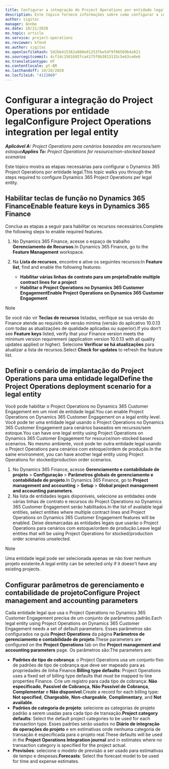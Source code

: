 ```yaml
---
title: Configurar a integração do Project Operations por entidade legal
description: Este tópico fornece informações sobre como configurar a integração por entidade legal no Project Operations.
author: sigitac
manager: Annbe
ms.date: 10/21/2020
ms.topic: article
ms.service: project-operations
ms.reviewer: kfend
ms.author: sigitac
ms.openlocfilehash: 5d2bb415362a088e01253fbe54f9f06569b4a921
ms.sourcegitcommit: 4cf1dc1561b92fca4175f0b3813133c5e63ce8e6
ms.translationtype: HT
ms.contentlocale: pt-BR
ms.lasthandoff: 10/28/2020
ms.locfileid: "4122869"
---
```

# <a name="configure-project-operations-integration-per-legal-entity"></a><span data-ttu-id="d4024-103">Configurar a integração do Project Operations por entidade legal</span><span class="sxs-lookup"><span data-stu-id="d4024-103">Configure Project Operations integration per legal entity</span></span> 

<span data-ttu-id="d4024-104">_**Aplicável A:** Project Operations para cenários baseados em recursos/sem estoque_</span><span class="sxs-lookup"><span data-stu-id="d4024-104">_**Applies To:** Project Operations for resource/non-stocked based scenarios_</span></span>

<span data-ttu-id="d4024-105">Este tópico mostra as etapas necessárias para configurar o Dynamics 365 Project Operations por entidade legal.</span><span class="sxs-lookup"><span data-stu-id="d4024-105">This topic walks you through the steps required to configure Dynamics 365 Project Operations per legal entity.</span></span>

## <a name="enable-feature-keys-in-dynamics-365-finance"></a><span data-ttu-id="d4024-106">Habilitar teclas de função no Dynamics 365 Finance</span><span class="sxs-lookup"><span data-stu-id="d4024-106">Enable feature keys in Dynamics 365 Finance</span></span>

<span data-ttu-id="d4024-107">Conclua as etapas a seguir para habilitar os recursos necessários.</span><span class="sxs-lookup"><span data-stu-id="d4024-107">Complete the following steps to enable required features.</span></span>

1. <span data-ttu-id="d4024-108">No Dynamics 365 Finance, acesse o espaço de trabalho **Gerenciamento de Recursos**.</span><span class="sxs-lookup"><span data-stu-id="d4024-108">In Dynamics 365 Finance, go to the **Feature Management** workspace.</span></span>
2. <span data-ttu-id="d4024-109">Na **Lista de recursos**, encontre e ative os seguintes recursos:</span><span class="sxs-lookup"><span data-stu-id="d4024-109">In **Feature list**, find and enable the following features:</span></span>
  
    - <span data-ttu-id="d4024-110">**Habilitar várias linhas de contrato para um projeto**</span><span class="sxs-lookup"><span data-stu-id="d4024-110">**Enable multiple contract lines for a project**</span></span>
    - <span data-ttu-id="d4024-111">**Habilitar o Project Operations no Dynamics 365 Customer Engagement**</span><span class="sxs-lookup"><span data-stu-id="d4024-111">**Enable Project Operations on Dynamics 365 Customer Engagement**</span></span>

> [!NOTE]
> <span data-ttu-id="d4024-112">Se você não vir **Teclas de recursos** listadas, verifique se sua versão do Finance atende ao requisito de versão mínima (versão do aplicativo 10.0.13 com todas as atualizações de qualidade aplicadas ou superior).</span><span class="sxs-lookup"><span data-stu-id="d4024-112">If you don't see **Feature keys** listed, verify that your Finance version meets the minimum version requirement (application version 10.0.13 with all quality updates applied or higher).</span></span> <span data-ttu-id="d4024-113">Selecione **Verificar se há atualizações** para atualizar a lista de recursos.</span><span class="sxs-lookup"><span data-stu-id="d4024-113">Select **Check for updates** to refresh the feature list.</span></span>

## <a name="define-the-project-operations-deployment-scenario-for-a-legal-entity"></a><span data-ttu-id="d4024-114">Definir o cenário de implantação do Project Operations para uma entidade legal</span><span class="sxs-lookup"><span data-stu-id="d4024-114">Define the Project Operations deployment scenario for a legal entity</span></span>

<span data-ttu-id="d4024-115">Você pode habilitar o Project Operations no Dynamics 365 Customer Engagement em um nível de entidade legal.</span><span class="sxs-lookup"><span data-stu-id="d4024-115">You can enable Project Operations on Dynamics 365 Customer Engagement on a legal entity level.</span></span> <span data-ttu-id="d4024-116">Você pode ter uma entidade legal usando o Project Operations no Dynamics 365 Customer Engagement para cenários baseados em recursos/sem estoque.</span><span class="sxs-lookup"><span data-stu-id="d4024-116">You can have one legal entity using Project Operations on Dynamics 365 Customer Engagement for resource/non-stocked based scenarios.</span></span> <span data-ttu-id="d4024-117">No mesmo ambiente, você pode ter outra entidade legal usando o Project Operations para cenários com estoque/ordem de produção.</span><span class="sxs-lookup"><span data-stu-id="d4024-117">In the same environment, you can have another legal entity using Project Operations for stocked/production order scenarios.</span></span>

1. <span data-ttu-id="d4024-118">No Dynamics 365 Finance, acesse **Gerenciamento e contabilidade de projeto** > **Configuração** > **Parâmetros globais de gerenciamento e contabilidade de projeto**.</span><span class="sxs-lookup"><span data-stu-id="d4024-118">In Dynamics 365 Finance, go to **Project management and accounting** > **Setup** > **Global project management and accounting parameters**.</span></span>
2. <span data-ttu-id="d4024-119">Na lista de entidades legais disponíveis, selecione as entidades onde várias linhas de contrato e recursos do Project Operations no Dynamics 365 Customer Engagement serão habilitados.</span><span class="sxs-lookup"><span data-stu-id="d4024-119">In the list of available legal entities, select entities where multiple contract lines and Project Operations on Dynamics 365 Customer Engagement features will be enabled.</span></span> <span data-ttu-id="d4024-120">Deixe desmarcadas as entidades legais que usarão o Project Operations para cenários com estoque/ordem de produção.</span><span class="sxs-lookup"><span data-stu-id="d4024-120">Leave legal entities that will be using Project Operations for stocked/production order scenarios unselected.</span></span>

> [!NOTE]
> <span data-ttu-id="d4024-121">Uma entidade legal pode ser selecionada apenas se não tiver nenhum projeto existente.</span><span class="sxs-lookup"><span data-stu-id="d4024-121">A legal entity can be selected only if it doesn't have any existing projects.</span></span>

## <a name="configure-project-management-and-accounting-parameters"></a><span data-ttu-id="d4024-122">Configurar parâmetros de gerenciamento e contabilidade de projeto</span><span class="sxs-lookup"><span data-stu-id="d4024-122">Configure Project management and accounting parameters</span></span>

<span data-ttu-id="d4024-123">Cada entidade legal que usa o Project Operations no Dynamics 365 Customer Engagement precisa de um conjunto de parâmetros padrão.</span><span class="sxs-lookup"><span data-stu-id="d4024-123">Each legal entity using Project Operations on Dynamics 365 Customer Engagement needs a set of default parameters.</span></span> <span data-ttu-id="d4024-124">Esses parâmetros são configurados na guia **Project Operations** da página **Parâmetros de gerenciamento e contabilidade de projeto**.</span><span class="sxs-lookup"><span data-stu-id="d4024-124">These parameters are configured on the **Project Operations** tab on the **Project management and accounting parameters** page.</span></span> <span data-ttu-id="d4024-125">Os parâmetros são:</span><span class="sxs-lookup"><span data-stu-id="d4024-125">The parameters are:</span></span>

  - <span data-ttu-id="d4024-126">**Padrões de tipo de cobrança**: o Project Operations usa um conjunto fixo de padrões de tipo de cobrança que deve ser mapeado para as propriedades de linha Finance.</span><span class="sxs-lookup"><span data-stu-id="d4024-126">**Billing type defaults**: Project Operations uses a fixed set of billing type defaults that must be mapped to line properties Finance.</span></span> <span data-ttu-id="d4024-127">Crie um registro para cada tipo de cobrança: **Não especificado**, **Passível de Cobrança**, **Não Passível de Cobrança**, **Complementar** e **Não disponível**.</span><span class="sxs-lookup"><span data-stu-id="d4024-127">Create a record for each billing type: **Not specified**, **Chargeable**, **Non-chargeable**, **Complimentary**, and **Not available**.</span></span>
  - <span data-ttu-id="d4024-128">**Padrões de categoria de projeto**: selecione as categorias de projeto padrão a serem usadas para cada tipo de transação.</span><span class="sxs-lookup"><span data-stu-id="d4024-128">**Project category defaults**: Select the default project categories to be used for each transaction type.</span></span> <span data-ttu-id="d4024-129">Esses padrões serão usados no **Diário de integração de operações do projeto** e em estimativas onde nenhuma categoria de transação é especificada para o projeto real.</span><span class="sxs-lookup"><span data-stu-id="d4024-129">These defaults will be used in the **Project Operations Integration journal** and in estimates where no transaction category is specified for the project actual.</span></span>
  - <span data-ttu-id="d4024-130">**Previsões**: selecione o modelo de previsão a ser usado para estimativas de tempo e despesas.</span><span class="sxs-lookup"><span data-stu-id="d4024-130">**Forecasts**: Select the forecast model to be used for time and expense estimates.</span></span>
